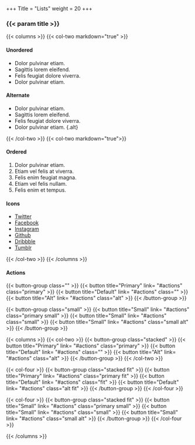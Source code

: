 +++
Title = "Lists"
weight = 20
+++

### {{< param title >}}

{{< columns >}}
{{< col-two markdown="true" >}}
#### Unordered 

- Dolor pulvinar etiam.
- Sagittis lorem eleifend.
- Felis feugiat dolore viverra.
- Dolor pulvinar etiam.

#### Alternate 

- Dolor pulvinar etiam.
- Sagittis lorem eleifend.
- Felis feugiat dolore viverra.
- Dolor pulvinar etiam.
{.alt}

{{< /col-two >}}
{{< col-two markdown="true">}}
#### Ordered
1. Dolor pulvinar etiam.
2. Etiam vel felis at viverra.
3. Felis enim feugiat magna.
4. Etiam vel felis nullam.
5. Felis enim et tempus.

#### Icons
<ul class="icons">
    <li><a href="#" class="icon brands fa-twitter"><span class="label">Twitter</span></a></li>
    <li><a href="#" class="icon brands fa-facebook-f"><span class="label">Facebook</span></a></li>
    <li><a href="#" class="icon brands fa-instagram"><span class="label">Instagram</span></a></li>
    <li><a href="#" class="icon brands fa-github"><span class="label">Github</span></a></li>
    <li><a href="#" class="icon brands fa-dribbble"><span class="label">Dribbble</span></a></li>
    <li><a href="#" class="icon brands fa-tumblr"><span class="label">Tumblr</span></a></li>
</ul>
{{< /col-two >}}
{{< /columns >}}


#### Actions


{{< button-group class="" >}}
    {{< button title="Primary" link= "#actions" class="primary" >}}
    {{< button title="Default" link= "#actions" class="" >}}
    {{< button title="Alt" link= "#actions" class="alt" >}}
{{< /button-group >}}

{{< button-group class="small" >}}
    {{< button title="Small" link= "#actions" class="primary small" >}}
    {{< button title="Small" link= "#actions" class="small" >}}
    {{< button title="Small" link= "#actions" class="small alt" >}}
{{< /button-group >}}

{{< columns >}}
{{< col-two >}}
{{< button-group class="stacked" >}}
    {{< button title="Primary" link= "#actions" class="primary" >}}
    {{< button title="Default" link= "#actions" class="" >}}
    {{< button title="Alt" link= "#actions" class="alt" >}}
{{< /button-group >}}
{{< /col-two >}}

{{< col-four >}}
{{< button-group class="stacked fit" >}}
    {{< button title="Primary" link= "#actions" class="primary fit" >}}
    {{< button title="Default" link= "#actions" class="fit" >}}
    {{< button title="Default" link= "#actions" class="alt fit" >}}
{{< /button-group >}}
{{< /col-four >}}

{{< col-four >}}
{{< button-group class="stacked fit" >}}
    {{< button title="Small" link= "#actions" class="primary small" >}}
    {{< button title="Small" link= "#actions" class="small" >}}
    {{< button title="Small" link= "#actions" class="small alt" >}}
{{< /button-group >}}
{{< /col-four >}}

{{< /columns >}}